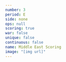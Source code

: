 ```yaml
---
number: 3
period: E
side: none
ops: null
scoring: true
war: false
unique: false
continuous: false
name: Middle East Scoring
image: "[img url]"
---
```

